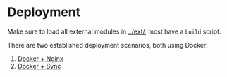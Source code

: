 # Deployment
Make sure to load all external modules in [../ext/](../ext/), most have a `build` script.

There are two established deployment scenarios, both using Docker:
1. [Docker + Nginx](./deployment_docker_nginx.md)
2. [Docker + Sync](./deployment_docker_sync.md)